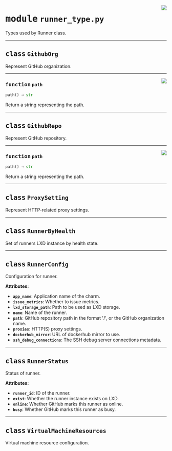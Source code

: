 <!-- markdownlint-disable -->

<a href="../src/runner_type.py#L0"><img align="right" style="float:right;" src="https://img.shields.io/badge/-source-cccccc?style=flat-square"></a>

# <kbd>module</kbd> `runner_type.py`
Types used by Runner class. 



---

## <kbd>class</kbd> `GithubOrg`
Represent GitHub organization. 




---

<a href="../src/runner_type.py#L50"><img align="right" style="float:right;" src="https://img.shields.io/badge/-source-cccccc?style=flat-square"></a>

### <kbd>function</kbd> `path`

```python
path() → str
```

Return a string representing the path. 


---

## <kbd>class</kbd> `GithubRepo`
Represent GitHub repository. 




---

<a href="../src/runner_type.py#L38"><img align="right" style="float:right;" src="https://img.shields.io/badge/-source-cccccc?style=flat-square"></a>

### <kbd>function</kbd> `path`

```python
path() → str
```

Return a string representing the path. 


---

## <kbd>class</kbd> `ProxySetting`
Represent HTTP-related proxy settings. 





---

## <kbd>class</kbd> `RunnerByHealth`
Set of runners LXD instance by health state. 





---

## <kbd>class</kbd> `RunnerConfig`
Configuration for runner. 



**Attributes:**
 
 - <b>`app_name`</b>:  Application name of the charm. 
 - <b>`issue_metrics`</b>:  Whether to issue metrics. 
 - <b>`lxd_storage_path`</b>:  Path to be used as LXD storage. 
 - <b>`name`</b>:  Name of the runner. 
 - <b>`path`</b>:  GitHub repository path in the format '<owner>/<repo>', or the GitHub organization  name. 
 - <b>`proxies`</b>:  HTTP(S) proxy settings. 
 - <b>`dockerhub_mirror`</b>:  URL of dockerhub mirror to use. 
 - <b>`ssh_debug_connections`</b>:  The SSH debug server connections metadata. 





---

## <kbd>class</kbd> `RunnerStatus`
Status of runner. 



**Attributes:**
 
 - <b>`runner_id`</b>:  ID of the runner. 
 - <b>`exist`</b>:  Whether the runner instance exists on LXD. 
 - <b>`online`</b>:  Whether GitHub marks this runner as online. 
 - <b>`busy`</b>:  Whether GitHub marks this runner as busy. 





---

## <kbd>class</kbd> `VirtualMachineResources`
Virtual machine resource configuration. 





